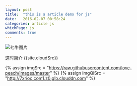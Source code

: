 ```yaml
---
layout: post
title:  "this is a article demo for js"
date:   2016-02-07 00:58:24
categories: article js
whichPage: js
comments: true
---
```


![七牛图片][tupian3]

这时简介 {{site.cloudSrc}}

{% assign imgSrc = "https://raw.githubusercontent.com/love-peach/images/master" %}
{% assign imgQiSrc = "http://7xrioc.com1.z0.glb.clouddn.com" %}


[tupian3]: {{imgQiSrc}}/img/background/bg1.jpg
